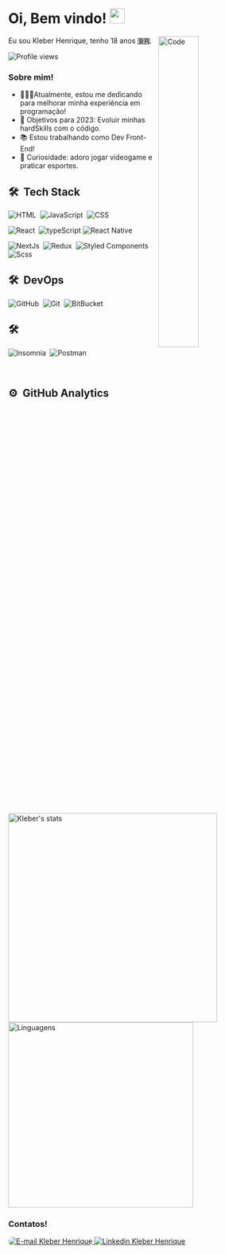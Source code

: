 # Oi, Bem vindo! <img src="https://raw.githubusercontent.com/kaueMarques/kaueMarques/master/hi.gif" width="30px">

<img align="right" width="40%" src="https://cdn.dribbble.com/users/1292677/screenshots/6139167/media/fcf7fd0c619bb87706533079240915f3.gif" alt="Code" />

<p>
  Eu sou Kleber Henrique, tenho 18 anos
  <b>🇧🇷</b>.
</p>
<p align="left"> <img src="https://komarev.com/ghpvc/?username=kleubinho&color=yellow" alt="Profile views" /> </p>


### Sobre mim!

- 👨🏻‍💻Atualmente, estou me dedicando para melhorar minha experiência em programação!
- 🚀 Objetivos para 2023: Evoluir minhas hardSkills com o código.
- 📚 Estou trabalhando como Dev Front-End! 
- 👾 Curiosidade: adoro jogar videogame e praticar esportes.

## 🛠 &nbsp;Tech Stack

![HTML](https://img.shields.io/badge/-HTML-05122A?style=for-the-badge&logo=HTML5)&nbsp;
![JavaScript](https://img.shields.io/badge/-JavaScript-05122A?style=for-the-badge&logo=javascript)&nbsp;
![CSS](https://img.shields.io/badge/-CSS-05122A?style=for-the-badge&logo=CSS3&logoColor=1572B6)&nbsp;

![React](https://img.shields.io/badge/-React-05122A?style=for-the-badge&logo=react&)&nbsp;
![typeScript](https://img.shields.io/badge/-TypeScript-05122A?style=for-the-badge&logo=TypeScript)
![React Native](https://img.shields.io/badge/-React%20Native-05122A?style=for-the-badge&logo=react&logoColor=4169E1)&nbsp;

![NextJs](https://img.shields.io/badge/-NextJs-05122A?style=for-the-badge&logo=nextJs&logoColor=4169E1)&nbsp;
![Redux](https://img.shields.io/badge/-Redux-05122A?style=for-the-badge&logo=redux&logoColor=4169E1)&nbsp;
![Styled Components](https://img.shields.io/badge/-Styled%20Components-05122A?style=for-the-badge&logo=styledComponents)&nbsp;
![Scss](https://img.shields.io/badge/-Scss-05122A?style=for-the-badge&logo=sass)&nbsp;

## 🛠 &nbsp;DevOps

![GitHub](https://img.shields.io/badge/-Github-05122A?style=for-the-badge&logo=github&nbsp)&nbsp;
![Git](https://img.shields.io/badge/-Git-05122A?style=for-the-badge&logo=git)&nbsp;
![BitBucket](https://img.shields.io/badge/-Bitbucket-05122A?style=for-the-badge&logo=bitbucket&nbsp)&nbsp;

## 🛠 &nbsp;
![Insomnia](https://img.shields.io/badge/-Insomnia-05122A?style=for-the-badge&logo=insomnia)&nbsp;
![Postman](https://img.shields.io/badge/-Postman-05122A?style=for-the-badge&logo=postman)&nbsp;






<br>

## ⚙️ &nbsp;GitHub Analytics
<p align="left">
<img width="420" src="https://github-readme-stats.vercel.app/api?username=kleubinho&show_icons=true&theme" alt="Kleber's stats"/>
<img width="372" src="https://github-readme-stats.vercel.app/api/top-langs/?username=kleubinho&layout=compact&theme" alt="Linguagens"/>
</p>


### Contatos!

</a>

<a href="mailto:felix_kleber@yahoo.com.br">
<img alt="E-mail Kleber Henrique" style="border-radius: 20px"  src="https://img.shields.io/badge/Yahoo-6001d2?style=for-the-badge&logo=yahoo&logoColor=white" />
</a>

<a href="https://www.linkedin.com/in/kleber-henrique-2b170b213/">
  <img alt="Linkedin Kleber Henrique" src="https://img.shields.io/badge/LinkedIn-0077B5?style=for-the-badge&logo=linkedin&logoColor=white" />
</a>



